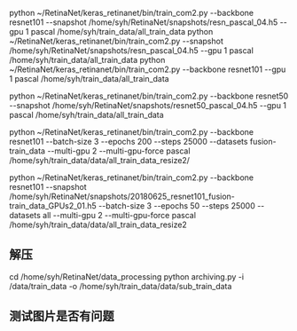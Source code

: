 python ~/RetinaNet/keras_retinanet/bin/train_com2.py --backbone resnet101 --snapshot /home/syh/RetinaNet/snapshots/resn_pascal_04.h5 --gpu 1 pascal /home/syh/train_data/all_train_data
python ~/RetinaNet/keras_retinanet/bin/train_com2.py --snapshot /home/syh/RetinaNet/snapshots/resn_pascal_04.h5 --gpu 1 pascal /home/syh/train_data/all_train_data
python ~/RetinaNet/keras_retinanet/bin/train_com2.py --backbone resnet101 --gpu 1 pascal /home/syh/train_data/all_train_data

python ~/RetinaNet/keras_retinanet/bin/train_com2.py --backbone resnet50 --snapshot /home/syh/RetinaNet/snapshots/resnet50_pascal_04.h5 --gpu 1 pascal /home/syh/train_data/all_train_data

python ~/RetinaNet/keras_retinanet/bin/train_com2.py --backbone resnet101 --batch-size 3 --epochs 200 --steps 25000 --datasets fusion-train_data --multi-gpu 2 --multi-gpu-force pascal /home/syh/train_data/data/all_train_data_resize2/


python ~/RetinaNet/keras_retinanet/bin/train_com2.py --backbone resnet101 --snapshot /home/syh/RetinaNet/snapshots/20180625_resnet101_fusion-train_data_GPUs2_01.h5  --batch-size 3 --epochs 50 --steps 25000  --datasets all --multi-gpu 2 --multi-gpu-force pascal /home/syh/train_data/data/all_train_data_resize2


## 解压
cd /home/syh/RetinaNet/data_processing
python archiving.py -i /data/train_data -o /home/syh/train_data/data/sub_train_data

## 测试图片是否有问题
